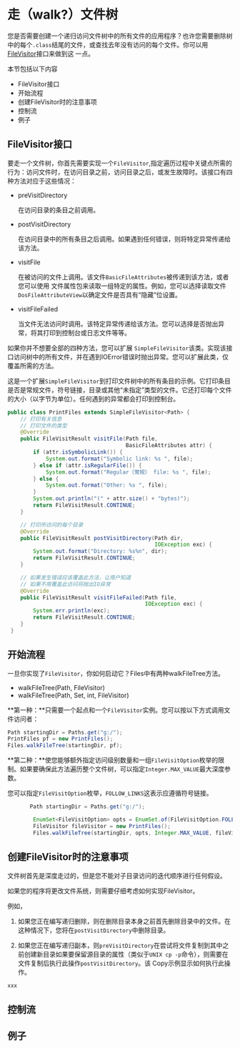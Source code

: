 # 走（walk?）文件树

您是否需要创建一个递归访问文件树中的所有文件的应用程序？也许您需要删除树中的每个`.class`结尾的文件，或查找去年没有访问的每个文件。你可以用[FileVisitor](https://docs.oracle.com/javase/8/docs/api/java/nio/file/FileVisitor.html)接口来做到这 一点。

本节包括以下内容

* FileVisitor接口
* 开始流程
* 创建FileVisitor时的注意事项
* 控制流
* 例子

## FileVisitor接口
要走一个文件树，你首先需要实现一个`FileVisitor`,指定遍历过程中关键点所需的行为：访问文件时，在访问目录之前，访问目录之后，或发生故障时。该接口有四种方法对应于这些情况：

* preVisitDirectory 
    
    在访问目录的条目之前调用。
* postVisitDirectory
    
    在访问目录中的所有条目之后调用。如果遇到任何错误，则将特定异常传递给该方法。
* visitFile 

    在被访问的文件上调用。该文件`BasicFileAttributes`被传递到该方法，或者您可以使用 文件属性包来读取一组特定的属性。例如，您可以选择读取文件`DosFileAttributeView`以确定文件是否具有“隐藏”位设置。
* visitFileFailed

    当文件无法访问时调用。该特定异常传递给该方法。您可以选择是否抛出异常，将其打印到控制台或日志文件等等。
    
如果你并不想要全部的四种方法，您可以扩展 `SimpleFileVisitor`该类。实现该接口访问树中的所有文件，并在遇到IOError错误时抛出异常。您可以扩展此类，仅覆盖所需的方法。


这是一个扩展`SimpleFileVisitor`到打印文件树中的所有条目的示例。它打印条目是否是常规文件，符号链接，目录或其他“未指定”类型的文件。它还打印每个文件的大小（以字节为单位）。任何遇到的异常都会打印到控制台。

```java
public class PrintFiles extends SimpleFileVisitor<Path> {
    // 打印有关信息
    // 打印文件的类型
    @Override
    public FileVisitResult visitFile(Path file,
                                     BasicFileAttributes attr) {
        if (attr.isSymbolicLink()) {
            System.out.format("Symbolic link: %s ", file);
        } else if (attr.isRegularFile()) {
            System.out.format("Regular（常规） file: %s ", file);
        } else {
            System.out.format("Other: %s ", file);
        }
        System.out.println("(" + attr.size() + "bytes)");
        return FileVisitResult.CONTINUE;
    }

    // 打印所访问的每个目录
    @Override
    public FileVisitResult postVisitDirectory(Path dir,
                                              IOException exc) {
        System.out.format("Directory: %s%n", dir);
        return FileVisitResult.CONTINUE;
    }

    // 如果发生错误应该覆盖此方法，让用户知道
    // 如果不用覆盖此访问将抛出IO异常
    @Override
    public FileVisitResult visitFileFailed(Path file,
                                           IOException exc) {
        System.err.println(exc);
        return FileVisitResult.CONTINUE;
    }
 }   
```
## 开始流程
一旦你实现了`FileVisitor`，你如何启动它？Files中有两种walkFileTree方法。

* walkFileTree(Path, FileVisitor)
* walkFileTree(Path, Set<FileVisitOption>, int, FileVisitor)

**第一种：**只需要一个起点和一个`FileVisitor`实例。您可以按以下方式调用文件访问者：
```java
Path startingDir = Paths.get("g:/");
PrintFiles pf = new PrintFiles();
Files.walkFileTree(startingDir, pf);
```

**第二种：**使您能够额外指定访问级别数量和一组`FileVisitOption`枚举的限制。如果要确保此方法遍历整个文件树，可以指定`Integer.MAX_VALUE`最大深度参数。

您可以指定`FileVisitOption`枚举，`FOLLOW_LINKS`这表示应遵循符号链接。
```java
       Path startingDir = Paths.get("g:/");

        EnumSet<FileVisitOption> opts = EnumSet.of(FileVisitOption.FOLLOW_LINKS);
        FileVisitor fileVisitor = new PrintFiles();
        Files.walkFileTree(startingDir, opts, Integer.MAX_VALUE, fileVisitor);
```
## 创建FileVisitor时的注意事项

文件树首先是深度走过的，但是您不能对子目录访问的迭代顺序进行任何假设。

如果您的程序将更改文件系统，则需要仔细考虑如何实现FileVisitor。

例如，

1. 如果您正在编写递归删除，则在删除目录本身之前首先删除目录中的文件。在这种情况下，您将在`postVisitDirectory`中删除目录。

2. 如果您正在编写递归副本，则`preVisitDirectory`在尝试将文件复制到其中之前创建新目录如果要保留源目录的属性（类似于`UNIX cp -p`命令），则需要在文件复制后执行此操作`postVisitDirectory`。该 Copy示例显示如何执行此操作。

```java
xxx
```

## 控制流
## 例子